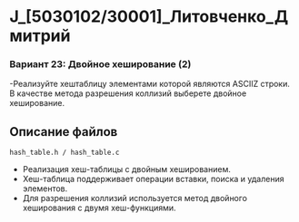 # J_[5030102/30001]_Литовченко_Дмитрий

### Вариант 23: Двойное хеширование (2)
-Реализуйте хештаблицу элементами которой являются ASCIIZ строки. В качестве метода
разрешения коллизий выберете двойное хеширование.

## Описание файлов

`hash_table.h / hash_table.c`
- Реализация хеш-таблицы с двойным хешированием.
- Хеш-таблица поддерживает операции вставки, поиска и удаления элементов.
- Для разрешения коллизий используется метод двойного хеширования с двумя хеш-функциями.
